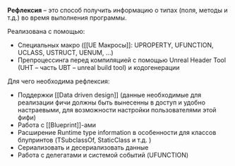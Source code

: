 **Рефлексия** – это способ получить информацию о типах (поля, методы и т.д.) во время выполнения программы.

Реализована c помощью:
- Специальных макро ([[UE Макросы]]: UPROPERTY, UFUNCTION, UCLASS, USTRUCT, UENUM, …)
- Препроцессинга перед компиляцией с помощью Unreal Header Tool (UHT – часть UBT – unreal build tool) и кодогенерации

Для чего необходима рефлексия:
- Поддержки [[Data driven design]] (данные необходимые для реализации фичи должны быть вынесенны в доступ и удобно настраевыми, для возможности настройки пользователями этой фифи)
- Работа с [[Blueprint]]-ами
- Расширение Runtime type information в особенности для классов блупринтов (TSubclassOf, StaticClass и т.д. )
- Сериализовать и десериализовать данные
- Работа с делегатами и системой событий (UFUNCTION)